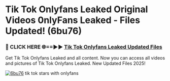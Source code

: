 # Tik Tok Onlyfans Leaked Original Videos 0nlyFans Leaked - Files Updated! (6bu76)

<h3>🔴 CLICK HERE 🌐==►► <a href="https://hideuri.com/03YgE1" rel="nofollow">Tik Tok Onlyfans Leaked Updated Files</a></h3>

Get Tik Tok Onlyfans Leaked and all content. Now you can access all videos and pictures of Tik Tok Onlyfans Leaked. New Updated Files 2025!

[![6bu76](https://i.imgur.com/NaUBvic.gif)](https://hideuri.com/03YgE1)
tik tok stars with onlyfans